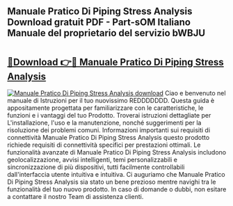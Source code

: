 ## Manuale Pratico Di Piping Stress Analysis Download gratuit PDF - Part-sOM Italiano Manuale del proprietario del servizio bWBJU

# <h2><a href="http://dfd72d1.blite.top/?on=Manuale+Pratico+Di+Piping+Stress+Analysis">🔗Download 👉🔴 Manuale Pratico Di Piping Stress Analysis</a></h2>

[![Manuale Pratico Di Piping Stress Analysis download](https://i.imgur.com/lujVjoI.png)](http://dfd72d1.blite.top/?on=Manuale+Pratico+Di+Piping+Stress+Analysis)
Ciao e benvenuto nel manuale di Istruzioni per il tuo nuovissimo REDDDDDDD. Questa guida è appositamente progettata per familiarizzare con le caratteristiche, le funzioni e i vantaggi del tuo Prodotto. Troverai istruzioni dettagliate per L'installazione, l'uso e la manutenzione, nonché suggerimenti per la risoluzione dei problemi comuni. Informazioni importanti sui requisiti di connettività Manuale Pratico Di Piping Stress Analysis questo prodotto richiede requisiti di connettività specifici per prestazioni ottimali. Le funzionalità avanzate di Manuale Pratico Di Piping Stress Analysis includono geolocalizzazione, avvisi intelligenti, temi personalizzabili e sincronizzazione di più dispositivi, tutti facilmente controllabili dall'interfaccia utente intuitiva e intuitiva. Ci auguriamo che Manuale Pratico Di Piping Stress Analysis sia stato un bene prezioso mentre navighi tra le funzionalità del tuo nuovo prodotto. In caso di domande o dubbi, non esitare a contattare il nostro Team di assistenza clienti.
